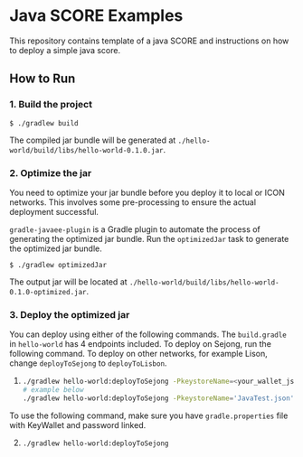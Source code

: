 # Java SCORE Examples

This repository contains template of a java SCORE and instructions on how to deploy a simple java score.


## How to Run

### 1. Build the project

```
$ ./gradlew build
```
The compiled jar bundle will be generated at `./hello-world/build/libs/hello-world-0.1.0.jar`.

### 2. Optimize the jar

You need to optimize your jar bundle before you deploy it to local or ICON networks.
This involves some pre-processing to ensure the actual deployment successful.

`gradle-javaee-plugin` is a Gradle plugin to automate the process of generating the optimized jar bundle.
Run the `optimizedJar` task to generate the optimized jar bundle.

```
$ ./gradlew optimizedJar
```
The output jar will be located at `./hello-world/build/libs/hello-world-0.1.0-optimized.jar`.


### 3. Deploy the optimized jar

You can deploy using either of the following commands. The `build.gradle` in `hello-world` has 4 endpoints included. To deploy on Sejong, run the following command. To deploy on other networks, for example Lison, change `deployToSejong` to `deployToLisbon`.

1. 
    ```sh
    ./gradlew hello-world:deployToSejong -PkeystoreName=<your_wallet_json> -PkeystorePass=<password>
    # example below
    ./gradlew hello-world:deployToSejong -PkeystoreName='JavaTest.json' -PkeystorePass='p@ssw0rd'

    ```

To use the following command, make sure you have `gradle.properties` file with KeyWallet and password linked.

2. 
    ```sh
    ./gradlew hello-world:deployToSejong

    ```
